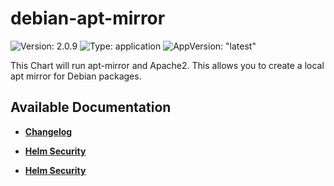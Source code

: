 # debian-apt-mirror

![Version: 2.0.9](https://img.shields.io/badge/Version-2.0.9-informational?style=flat-square) ![Type: application](https://img.shields.io/badge/Type-application-informational?style=flat-square) ![AppVersion: "latest"](https://img.shields.io/badge/AppVersion-"latest"-informational?style=flat-square)

This Chart will run apt-mirror and Apache2. This allows you to create a local apt mirror for Debian packages.

## Available Documentation

- [**Changelog**](CHANGELOG)

- [**Helm Security**](container-security)

- [**Helm Security**](helm-security)

